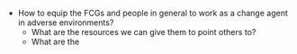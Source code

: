 - How to equip the FCGs and people in general to work as a change agent in adverse environments?
  - What are the resources we can give them to point others to?
  - What are the 